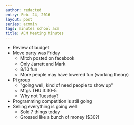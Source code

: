 ```yaml
---
author: redacted
entry: Feb. 24, 2016
layout: post
series: acmmin
tags: minutes school acm
title: ACM Meeting Minutes
---
```


- Review of budget
- Move party was Friday
  - Mitch posted on facebook
  - Only Jarrett and Mark
  - 8/10 fun
  - More people may have lowered fun (working theory)
- Pi group
  - "going well, kind of need people to show up"
  - Mtgs THU 3:30-5
  - Why not Tuesday?
- Programming competition is still going
- Selling everything is going well
  - Sold 7 things today
  - Grossed like a bunch of money ($30?)
